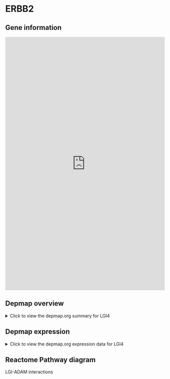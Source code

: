 <h1>ERBB2</h1>

<h2>Gene information</h2>
<iframe src="https://depmap.org/portal/gene/LGI4?tab=about" style="border:none;width:100%;height:800px"></iframe>

<h2>Depmap overview</h2>
<details>
  <summary>Click to view the depmap.org summary for LGI4</summary>
  <iframe src="https://depmap.org/portal/gene/LGI4?tab=overview" style="border:none;width:100%;height:800px"></iframe>
</details>

<h2>Depmap expression</h2>
<details>
  <summary>Click to view the depmap.org expression data for LGI4</summary>
  <iframe src="https://depmap.org/portal/gene/LGI4?tab=characterization" style="border:none;width:100%;height:800px"></iframe>
</details>



<h2>Reactome Pathway diagram</h2>
LGI-ADAM interactions
<div id="diagramHolder"></div>

<script>
    //Creating the Reactome Diagram widget
    //Take into account a proxy needs to be set up in your server side pointing to www.reactome.org
    function onReactomeDiagramReady(){  //This function is automatically called when the widget code is ready to be used
        var diagram = Reactome.Diagram.create({
            "placeHolder" : "diagramHolder",
            "width" : 900,
            "height" : 500
        });

        //Initialising it to the "Hemostasis" pathway
        diagram.loadDiagram("R-HSA-5682910");

        //Adding different listeners

        diagram.onDiagramLoaded(function (loaded) {
            console.info("Loaded ", loaded);
            diagram.flagItems("BAD");
	    diagram.flagItems("Q92934");
            if (loaded == "R-HSA-5682910") diagram.selectItem("R-HSA-5682910");
        });

     }
</script>




